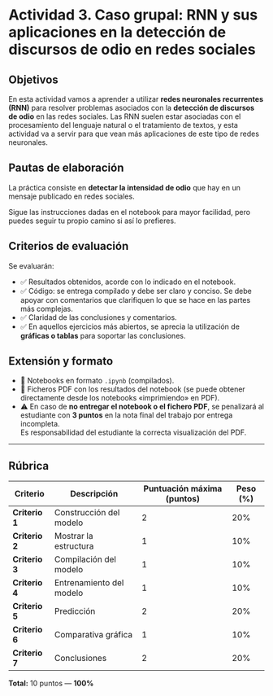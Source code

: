 # Actividad 3. Caso grupal: RNN y sus aplicaciones en la detección de discursos de odio en redes sociales

## Objetivos

En esta actividad vamos a aprender a utilizar **redes neuronales recurrentes (RNN)** para resolver problemas asociados con la **detección de discursos de odio** en las redes sociales. Las RNN suelen estar asociadas con el procesamiento del lenguaje natural o el tratamiento de textos, y esta actividad va a servir para que vean más aplicaciones de este tipo de redes neuronales.

## Pautas de elaboración

La práctica consiste en **detectar la intensidad de odio** que hay en un mensaje publicado en redes sociales. 

Sigue las instrucciones dadas en el notebook para mayor facilidad, pero puedes seguir tu propio camino si así lo prefieres.

## Criterios de evaluación

Se evaluarán:

- ✅ Resultados obtenidos, acorde con lo indicado en el notebook.
- ✅ Código: se entrega compilado y debe ser claro y conciso. Se debe apoyar con comentarios que clarifiquen lo que se hace en las partes más complejas.
- ✅ Claridad de las conclusiones y comentarios.
- ✅ En aquellos ejercicios más abiertos, se aprecia la utilización de **gráficas o tablas** para soportar las conclusiones.

## Extensión y formato

- 📘 Notebooks en formato `.ipynb` (compilados).
- 📄 Ficheros PDF con los resultados del notebook (se puede obtener directamente desde los notebooks «imprimiendo» en PDF).
- ⚠️ En caso de **no entregar el notebook o el fichero PDF**, se penalizará al estudiante con **3 puntos** en la nota final del trabajo por entrega incompleta.  
Es responsabilidad del estudiante la correcta visualización del PDF.

---

## Rúbrica

| Criterio | Descripción | Puntuación máxima (puntos) | Peso (%) |
|---------|-------------|-----------------------------|----------|
| **Criterio 1** | Construcción del modelo | 2 | 20% |
| **Criterio 2** | Mostrar la estructura | 1 | 10% |
| **Criterio 3** | Compilación del modelo | 1 | 10% |
| **Criterio 4** | Entrenamiento del modelo | 1 | 10% |
| **Criterio 5** | Predicción | 2 | 20% |
| **Criterio 6** | Comparativa gráfica | 1 | 10% |
| **Criterio 7** | Conclusiones | 2 | 20% |

**Total:** 10 puntos — **100%**
